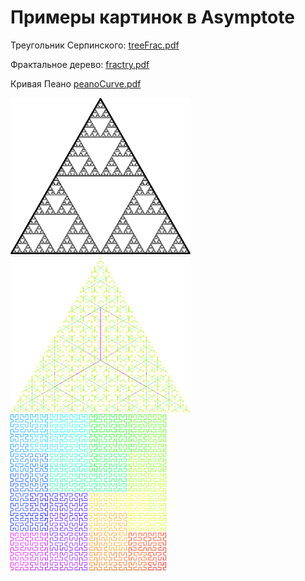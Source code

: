# Примеры картинок в Asymptote 

Треугольник Серпинского:
[treeFrac.pdf](https://github.com/FeorgeGeorge/Asymptote-Examples/files/6292078/treeFrac.pdf)

Фрактальное дерево: 
[fractry.pdf](https://github.com/FeorgeGeorge/Asymptote-Examples/files/6292076/fractry.pdf)

Кривая Пеано
[peanoCurve.pdf](https://github.com/FeorgeGeorge/Asymptote-Examples/files/6292077/peanoCurve.pdf)

<p float="left">
<img src="https://github.com/FeorgeGeorge/Asymptote-Examples/blob/master/triangle.png"  height="250"/>
<img src="https://github.com/FeorgeGeorge/Asymptote-Examples/blob/master/fractaltree.png" height="250"/>
<img src="https://github.com/FeorgeGeorge/Asymptote-Examples/blob/master/peano.png" height ="250"/>
</p>
